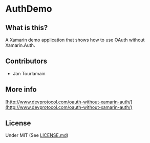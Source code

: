 # AuthDemo


## What is this?
A Xamarin demo application that shows how to use OAuth without Xamarin.Auth.

## Contributors

- Jan Tourlamain

## More info
[http://www.devprotocol.com/oauth-without-xamarin-auth/](http://www.devprotocol.com/oauth-without-xamarin-auth/)

## License
Under MIT (See [LICENSE.md](LICENSE.md))